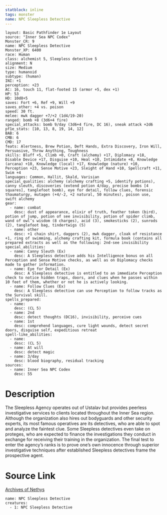 ```yaml
---
statblock: inline
tags: monster
name: NPC Sleepless Detective
---
```

```statblock
layout: Basic Pathfinder 1e Layout
source: "Inner Sea NPC Codex"
Monster_CR: 9
name: NPC Sleepless Detective
Monster_XP: 6400
race: Human
class: alchemist 5, Sleepless detective 5
alignment: N
size: Medium
type: humanoid
subtype: (human)
INI: +1
perception: +23
AC: 16, touch 11, flat-footed 15 (armor +5, dex +1)
HP: 53
HD: 10d8+5
saves: Fort +6, Ref +9, Will +9
saves_other: +4 vs. poison
speed: 30 ft.
melee: mwk dagger +7/+2 (1d4/19-20)
ranged: bomb +8 (3d6+4 fire)
special_attacks: bomb 9/day (3d6+4 fire, DC 16), sneak attack +2d6
pf1e_stats: [10, 13, 8, 19, 14, 12]
BAB: 6
CMB: 6
CMD: 17
feats: Alertness, Brew Potion, Deft Hands, Extra Discovery, Iron Will, Persuasive, Throw Anything, Toughness
skills: Bluff +5, Climb +0, Craft (alchemy) +17, Diplomacy +18, Disable Device +17, Disguise +10, Heal +10, Intimidate +8, Knowledge (arcana) +10, Knowledge (local) +17, Knowledge (nature) +10, Perception +23, Sense Motive +23, Sleight of Hand +10, Spellcraft +11, Swim +4
languages: Common, Hallit, Skald, Varisian
special_qualities: alchemy (alchemy crafting +5, identify potions), canny sleuth, discoveries (extend potion 4/day, precise bombs [4 squares], tanglefoot bomb), eye for detail, follow clues, forensic thaumaturgy, mutagen (+4/-2, +2 natural, 50 minutes), poison use, swift alchemy
gear:
  - name: combat
    desc: dust of appearance, elixir of truth, feather token (bird), potion of jump, potion of see invisibility, potion of spider climb, wand of owl’s wisdom (8 charges), acid (3), smokesticks (2), sunrods (2), tanglefoot bag, tindertwigs (5)
  - name: other
    desc: +1 chain shirt, daggers (2), mwk dagger, cloak of resistance +1, ring of swimming, alchemy crafting kit, formula book (contains all prepared extracts as well as the following: 2nd-see invisibility
special_abilities:
  - name: Canny Sleuth (Ex)
    desc: A Sleepless detective adds his Intelligence bonus on all Perception and Sense Motive checks, as well as on Diplomacy checks made to gather information.
  - name: Eye for Detail (Ex)
    desc: A Sleepless detective is entitled to an immediate Perception check to notice hidden traps, doors, and clues when he passes within 10 feet of them, whether or not he is actively looking.
  - name: Follow Clues (Ex)
    desc: A Sleepless detective can use Perception to follow tracks as the Survival skill.
spells_prepared:
  - name:
    desc: (CL 5)
  - name: 2nd
    desc: detect thoughts (DC16), invisibility, perceive cues
  - name: 1st
    desc: comprehend languages, cure light wounds, detect secret doors, disguise self, expeditious retreat
spell-like_abilities:
  - name:
    desc: (CL 5)
  - name: At will
    desc: detect magic
  - name: 3/day
    desc: blood biography, residual tracking
sources:
  - name: Inner Sea NPC Codex
    desc: 55
```
# Description
The Sleepless Agency operates out of Ustalav but provides peerless investigative services to clients located throughout the Inner Sea region. Although the organization also hires out bodyguards and other security experts, its most famous operatives are its detectives, who are able to spot and analyze the faintest clue. Some Sleepless detectives even take on proteges, who are expected to finance the investigations they conduct in exchange for receiving their training in the organization. The final test to enter the agency’s ranks is to prove one’s own innocence through superior investigative techniques after established Sleepless detectives frame the prospective agent.
# Source Link
[Archives of Nethys](https://aonprd.com/NPCDisplay.aspx?ItemName=Sleepless%20Detective)
```encounter-table
name: NPC Sleepless Detective
creatures:
  - 1: NPC Sleepless Detective
```
